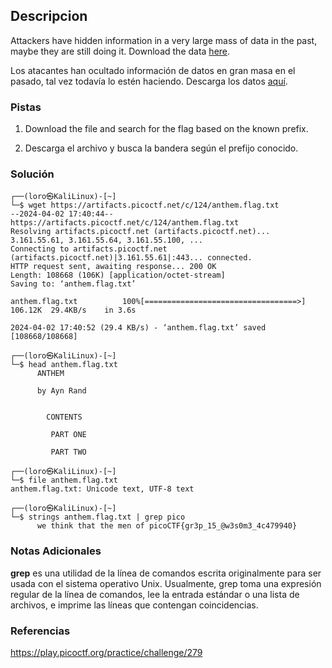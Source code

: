 ## Descripcion
Attackers have hidden information in a very large mass of data in the past, maybe they are still doing it. Download the data [here](https://artifacts.picoctf.net/c/124/anthem.flag.txt).

Los atacantes han ocultado información de datos en gran masa en el pasado, tal vez todavía lo estén haciendo. Descarga los datos [aquí](https://artifacts.picoctf.net/c/124/anthem.flag.txt).
### Pistas
1. Download the file and search for the flag based on the known prefix.

1. Descarga el archivo y busca la bandera según el prefijo conocido.
### Solución
```
┌──(loro㉿KaliLinux)-[~]
└─$ wget https://artifacts.picoctf.net/c/124/anthem.flag.txt 
--2024-04-02 17:40:44--  https://artifacts.picoctf.net/c/124/anthem.flag.txt
Resolving artifacts.picoctf.net (artifacts.picoctf.net)... 3.161.55.61, 3.161.55.64, 3.161.55.100, ...
Connecting to artifacts.picoctf.net (artifacts.picoctf.net)|3.161.55.61|:443... connected.
HTTP request sent, awaiting response... 200 OK
Length: 108668 (106K) [application/octet-stream]
Saving to: ‘anthem.flag.txt’

anthem.flag.txt          100%[==================================>] 106.12K  29.4KB/s    in 3.6s    

2024-04-02 17:40:52 (29.4 KB/s) - ‘anthem.flag.txt’ saved [108668/108668]
                                                                                                    
┌──(loro㉿KaliLinux)-[~]
└─$ head anthem.flag.txt
      ANTHEM

      by Ayn Rand


        CONTENTS

         PART ONE

         PART TWO
                                                                                                    
┌──(loro㉿KaliLinux)-[~]
└─$ file anthem.flag.txt
anthem.flag.txt: Unicode text, UTF-8 text
                                                                                                    
┌──(loro㉿KaliLinux)-[~]
└─$ strings anthem.flag.txt | grep pico
      we think that the men of picoCTF{gr3p_15_@w3s0m3_4c479940}
```
### Notas Adicionales
**grep** es una utilidad de la línea de comandos escrita originalmente para ser usada con el sistema operativo Unix. Usualmente, grep toma una expresión regular de la línea de comandos, lee la entrada estándar o una lista de archivos, e imprime las líneas que contengan coincidencias.
### Referencias
https://play.picoctf.org/practice/challenge/279